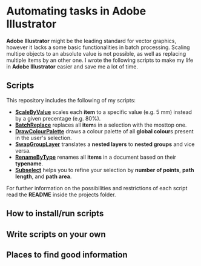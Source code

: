 # Automating tasks in Adobe Illustrator

**Adobe Illustrator** might be the leading standard for vector graphics, however it lacks a some basic functionalities in batch processing. Scaling multipe objects to an absolute value is not possible, as well as replacing multiple items by an other one. I wrote the following scripts to make my life in **Adobe Illustrator** easier and save me a lot of time.

## Scripts
This repository includes the following of my scripts: 
 - [**ScaleByValue**](projects/ScaleByValue.jsx) 
scales each **item** to a specific value (e.g. 5 mm) instead by a given precentage (e.g. 80%).
 - [**BatchReplace**](projects/BatchReplace.jsx)
replaces all **item**s in a selection with the mosttop one.
 - [**DrawColourPalette**](projects/DrawColourPalette.jsx)
draws a colour palette of all **global colour**s present in the user's selection.
 - [**SwapGroupLayer**](projects/SwapGroupLayer.jsx)
translates a **nested layers** to **nested groups** and vice versa.
 - [**RenameByType**](projects/RenameByType.jsx) 
renames all **items** in a document based on their **typename**.
 - [**Subselect**](projects/subSelect.jsx)
helps you to refine your selection by **number of points**, **path length**, and **path area**.

For further information on the possibilities and restrictions of each script read the **README** inside the projects folder.


## How to install/run scripts

## Write scripts on your own


## Places to find good information


